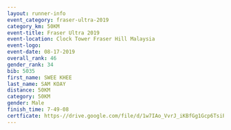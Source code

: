 ```yaml
---
layout: runner-info 
event_category: fraser-ultra-2019 
category_km: 50KM 
event-title: Fraser Ultra 2019 
event-location: Clock Tower Fraser Hill Malaysia 
event-logo: 
event-date: 08-17-2019 
overall_rank: 46
gender_rank: 34
bib: 5035
first_name: SWEE KHEE
last_name: SAM KOAY
distance: 50KM
category: 50KM
gender: Male
finish_time: 7-49-08
certficate: https-//drive.google.com/file/d/1w7IAo_VvrJ_iKBfGg1Gcp6TsiPzaSzi8/view?usp=sharing
---
```

